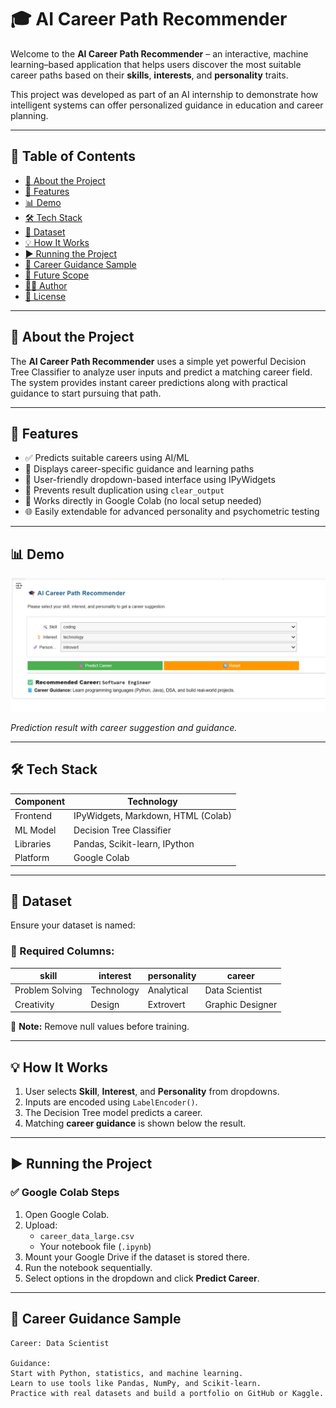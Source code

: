 # 🎓 AI Career Path Recommender

Welcome to the **AI Career Path Recommender** – an interactive, machine learning–based application that helps users discover the most suitable career paths based on their **skills**, **interests**, and **personality** traits.

This project was developed as part of an AI internship to demonstrate how intelligent systems can offer personalized guidance in education and career planning.

---

## 📌 Table of Contents

- [🧠 About the Project](#-about-the-project)
- [🚀 Features](#-features)
- [📊 Demo](#-demo)
- [🛠️ Tech Stack](#-tech-stack)
- [📁 Dataset](#-dataset)
- [💡 How It Works](#-how-it-works)
- [▶️ Running the Project](#️-running-the-project)
- [📘 Career Guidance Sample](#-career-guidance-sample)
- [🔮 Future Scope](#-future-scope)
- [👩‍💻 Author](#-author)
- [📜 License](#-license)

---

## 🧠 About the Project

The **AI Career Path Recommender** uses a simple yet powerful Decision Tree Classifier to analyze user inputs and predict a matching career field. The system provides instant career predictions along with practical guidance to start pursuing that path.

---

## 🚀 Features

- ✅ Predicts suitable careers using AI/ML
- 📘 Displays career-specific guidance and learning paths
- 🧩 User-friendly dropdown-based interface using IPyWidgets
- 🔄 Prevents result duplication using `clear_output`
- 📁 Works directly in Google Colab (no local setup needed)
- 🌐 Easily extendable for advanced personality and psychometric testing

---

## 📊 Demo

![Demo Screenshot](demo_screenshot.png)

*Prediction result with career suggestion and guidance.*

---

## 🛠️ Tech Stack

| Component       | Technology                      |
|----------------|----------------------------------|
| Frontend       | IPyWidgets, Markdown, HTML (Colab) |
| ML Model       | Decision Tree Classifier         |
| Libraries      | Pandas, Scikit-learn, IPython    |
| Platform       | Google Colab                     |

---

## 📁 Dataset

Ensure your dataset is named:


### 🧾 Required Columns:

| skill          | interest       | personality     | career          |
|----------------|----------------|------------------|------------------|
| Problem Solving | Technology     | Analytical       | Data Scientist   |
| Creativity      | Design         | Extrovert        | Graphic Designer |

📌 **Note:** Remove null values before training.

---

## 💡 How It Works

1. User selects **Skill**, **Interest**, and **Personality** from dropdowns.
2. Inputs are encoded using `LabelEncoder()`.
3. The Decision Tree model predicts a career.
4. Matching **career guidance** is shown below the result.

---

## ▶️ Running the Project

### ✅ Google Colab Steps

1. Open Google Colab.
2. Upload:
   - `career_data_large.csv`
   - Your notebook file (`.ipynb`)
3. Mount your Google Drive if the dataset is stored there.
4. Run the notebook sequentially.
5. Select options in the dropdown and click **Predict Career**.

---

## 📘 Career Guidance Sample

```text
Career: Data Scientist

Guidance:
Start with Python, statistics, and machine learning.
Learn to use tools like Pandas, NumPy, and Scikit-learn.
Practice with real datasets and build a portfolio on GitHub or Kaggle.
